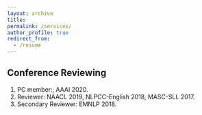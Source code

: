 ```yaml
---
layout: archive
title:
permalink: /services/
author_profile: true
redirect_from:
  - /resume
---
```



<h2>Conference Reviewing</h2>
<ol>
	<li> PC member:, AAAI 2020. </li>
	<li> Reviewer: NAACL 2019, NLPCC-English 2018, MASC-SLL 2017. </li>
	<li> Secondary Reviewer: EMNLP 2018. </li>
</ol>






